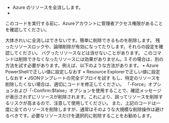 * Azure のリソースを全消しします。
* 
このコードを実行する前に、Azureアカウントに管理者アクセス権限があることを確認してください。

大体きれいに全消しはできないです。簡単に削除できるものを削除します。
残ったリソースロックや、論理削除が有効になってたりします。それらの設定を確認してください。
バグったリソースなどは消せないことがあります。
このコマンドは削除できなくなったリソースには効果がありません。3 その場合は、別の方法を試す必要があります。例えば、以下のような方法があります。
• Azure PowerShellで正しい値に設定しなおす
• Resource Explorerで正しい値に設定しなおす
• JSONテンプレートの完全デプロイを試す
もし、特定のリソースを削除したくない場合は、適切にコードを修正してください。
「-Force」オプションおよび「-Confirm:$false」オプションを使用することで、確認メッセージが表示されずにリソースが削除されます。これにより、誤ってリソースを削除するリスクが高まるので、注意して使用してください。
また、上記のコードは一度に全てのリソースを削除しますが、通常はそのような大規模な削除操作は避けるべきです。必要なリソースだけを選択的に削除することをお勧めします。

